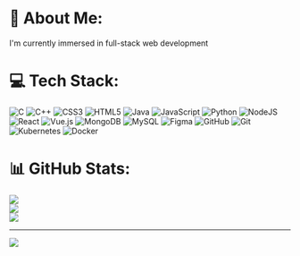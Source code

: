 # 💫 About Me:
I'm currently immersed in full-stack web development


# 💻 Tech Stack:
![C](https://img.shields.io/badge/c-%2300599C.svg?style=plastic&logo=c&logoColor=white) ![C++](https://img.shields.io/badge/c++-%2300599C.svg?style=plastic&logo=c%2B%2B&logoColor=white) ![CSS3](https://img.shields.io/badge/css3-%231572B6.svg?style=plastic&logo=css3&logoColor=white) ![HTML5](https://img.shields.io/badge/html5-%23E34F26.svg?style=plastic&logo=html5&logoColor=white) ![Java](https://img.shields.io/badge/java-%23ED8B00.svg?style=plastic&logo=openjdk&logoColor=white) ![JavaScript](https://img.shields.io/badge/javascript-%23323330.svg?style=plastic&logo=javascript&logoColor=%23F7DF1E) ![Python](https://img.shields.io/badge/python-3670A0?style=plastic&logo=python&logoColor=ffdd54) ![NodeJS](https://img.shields.io/badge/node.js-6DA55F?style=plastic&logo=node.js&logoColor=white) ![React](https://img.shields.io/badge/react-%2320232a.svg?style=plastic&logo=react&logoColor=%2361DAFB) ![Vue.js](https://img.shields.io/badge/vue.js-%2335495e.svg?style=plastic&logo=vuedotjs&logoColor=%234FC08D) ![MongoDB](https://img.shields.io/badge/MongoDB-%234ea94b.svg?style=plastic&logo=mongodb&logoColor=white) ![MySQL](https://img.shields.io/badge/mysql-4479A1.svg?style=plastic&logo=mysql&logoColor=white) ![Figma](https://img.shields.io/badge/figma-%23F24E1E.svg?style=plastic&logo=figma&logoColor=white) ![GitHub](https://img.shields.io/badge/github-%23121011.svg?style=plastic&logo=github&logoColor=white) ![Git](https://img.shields.io/badge/git-%23F05033.svg?style=plastic&logo=git&logoColor=white) ![Kubernetes](https://img.shields.io/badge/kubernetes-%23326ce5.svg?style=plastic&logo=kubernetes&logoColor=white) ![Docker](https://img.shields.io/badge/docker-%230db7ed.svg?style=plastic&logo=docker&logoColor=white)
# 📊 GitHub Stats:
![](https://github-readme-stats.vercel.app/api?username=Jyothi-Vijay&theme=github_dark_dimmed&hide_border=false&include_all_commits=false&count_private=false)<br/>
![](https://github-readme-streak-stats.herokuapp.com/?user=Jyothi-Vijay&theme=github_dark_dimmed&hide_border=false)<br/>
![](https://github-readme-stats.vercel.app/api/top-langs/?username=Jyothi-Vijay&theme=github_dark_dimmed&hide_border=false&include_all_commits=false&count_private=false&layout=compact)

---
[![](https://visitcount.itsvg.in/api?id=Jyothi-Vijay&icon=7&color=12)](https://visitcount.itsvg.in)

<!-- Proudly created with GPRM ( https://gprm.itsvg.in ) -->
